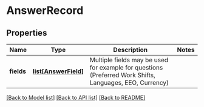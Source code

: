 # AnswerRecord

## Properties
Name | Type | Description | Notes
------------ | ------------- | ------------- | -------------
**fields** | [**list[AnswerField]**](AnswerField.md) | Multiple fields may be used for example for questions (Preferred Work Shifts, Languages, EEO, Currency) | 

[[Back to Model list]](../README.md#documentation-for-models) [[Back to API list]](../README.md#documentation-for-api-endpoints) [[Back to README]](../README.md)


